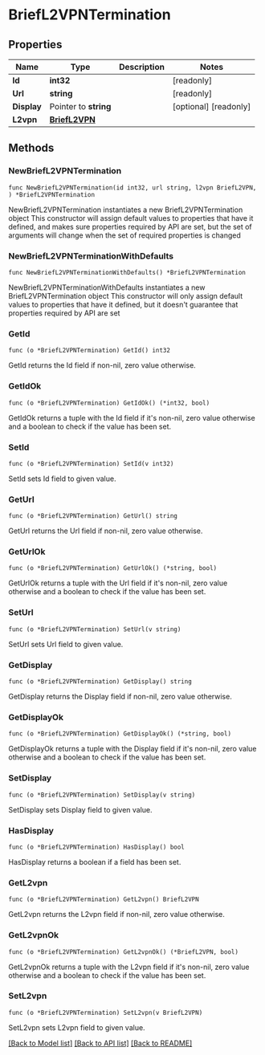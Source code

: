 # BriefL2VPNTermination

## Properties

Name | Type | Description | Notes
------------ | ------------- | ------------- | -------------
**Id** | **int32** |  | [readonly] 
**Url** | **string** |  | [readonly] 
**Display** | Pointer to **string** |  | [optional] [readonly] 
**L2vpn** | [**BriefL2VPN**](BriefL2VPN.md) |  | 

## Methods

### NewBriefL2VPNTermination

`func NewBriefL2VPNTermination(id int32, url string, l2vpn BriefL2VPN, ) *BriefL2VPNTermination`

NewBriefL2VPNTermination instantiates a new BriefL2VPNTermination object
This constructor will assign default values to properties that have it defined,
and makes sure properties required by API are set, but the set of arguments
will change when the set of required properties is changed

### NewBriefL2VPNTerminationWithDefaults

`func NewBriefL2VPNTerminationWithDefaults() *BriefL2VPNTermination`

NewBriefL2VPNTerminationWithDefaults instantiates a new BriefL2VPNTermination object
This constructor will only assign default values to properties that have it defined,
but it doesn't guarantee that properties required by API are set

### GetId

`func (o *BriefL2VPNTermination) GetId() int32`

GetId returns the Id field if non-nil, zero value otherwise.

### GetIdOk

`func (o *BriefL2VPNTermination) GetIdOk() (*int32, bool)`

GetIdOk returns a tuple with the Id field if it's non-nil, zero value otherwise
and a boolean to check if the value has been set.

### SetId

`func (o *BriefL2VPNTermination) SetId(v int32)`

SetId sets Id field to given value.


### GetUrl

`func (o *BriefL2VPNTermination) GetUrl() string`

GetUrl returns the Url field if non-nil, zero value otherwise.

### GetUrlOk

`func (o *BriefL2VPNTermination) GetUrlOk() (*string, bool)`

GetUrlOk returns a tuple with the Url field if it's non-nil, zero value otherwise
and a boolean to check if the value has been set.

### SetUrl

`func (o *BriefL2VPNTermination) SetUrl(v string)`

SetUrl sets Url field to given value.


### GetDisplay

`func (o *BriefL2VPNTermination) GetDisplay() string`

GetDisplay returns the Display field if non-nil, zero value otherwise.

### GetDisplayOk

`func (o *BriefL2VPNTermination) GetDisplayOk() (*string, bool)`

GetDisplayOk returns a tuple with the Display field if it's non-nil, zero value otherwise
and a boolean to check if the value has been set.

### SetDisplay

`func (o *BriefL2VPNTermination) SetDisplay(v string)`

SetDisplay sets Display field to given value.

### HasDisplay

`func (o *BriefL2VPNTermination) HasDisplay() bool`

HasDisplay returns a boolean if a field has been set.

### GetL2vpn

`func (o *BriefL2VPNTermination) GetL2vpn() BriefL2VPN`

GetL2vpn returns the L2vpn field if non-nil, zero value otherwise.

### GetL2vpnOk

`func (o *BriefL2VPNTermination) GetL2vpnOk() (*BriefL2VPN, bool)`

GetL2vpnOk returns a tuple with the L2vpn field if it's non-nil, zero value otherwise
and a boolean to check if the value has been set.

### SetL2vpn

`func (o *BriefL2VPNTermination) SetL2vpn(v BriefL2VPN)`

SetL2vpn sets L2vpn field to given value.



[[Back to Model list]](../README.md#documentation-for-models) [[Back to API list]](../README.md#documentation-for-api-endpoints) [[Back to README]](../README.md)



